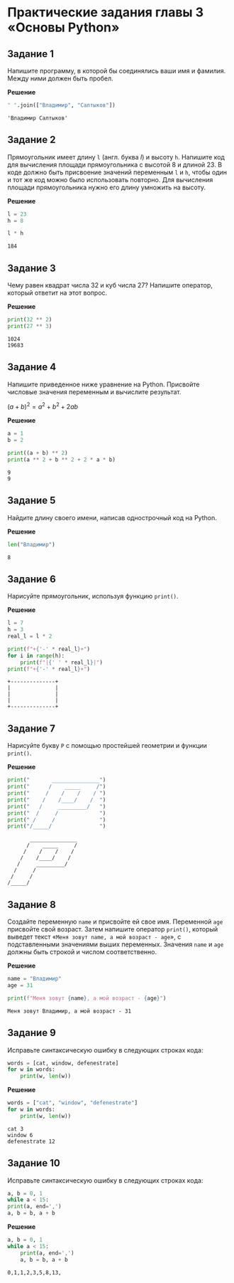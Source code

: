 # Практические задания главы 3 «Основы Python»

## Задание 1

Напишите программу, в которой бы соединялись ваши имя и фамилия. Между ними должен быть пробел.

**Решение**


```python
" ".join(["Владимир", "Салтыков"])
```




    'Владимир Салтыков'



## Задание 2

Прямоугольник имеет длину `l` (англ. буква *l*) и высоту `h`. Напишите код для вычисления площади прямоугольника с высотой 8 и длиной 23. В коде должно быть присвоение значений переменным `l` и `h`, чтобы один и тот же код можно было использовать повторно. Для вычисления площади прямоугольника нужно его длину умножить на высоту.

**Решение**


```python
l = 23
h = 8

l * h
```




    184



## Задание 3

Чему равен квадрат числа 32 и куб числа 27? Напишите оператор, который ответит на этот вопрос.

**Решение**


```python
print(32 ** 2)
print(27 ** 3)
```

    1024
    19683
    

## Задание 4

Напишите приведенное ниже уравнение на Python. Присвойте числовые значения переменным и вычислите результат.

$(a + b)^2 = a^2 + b^2 + 2ab$

**Решение**


```python
a = 1
b = 2

print((a + b) ** 2)
print(a ** 2 + b ** 2 + 2 * a * b)
```

    9
    9
    

## Задание 5

Найдите длину своего имени, написав однострочный код на Python.

**Решение**


```python
len("Владимир")
```




    8



## Задание 6

Нарисуйте прямоугольник, используя функцию `print()`.

**Решение**


```python
l = 7
h = 3
real_l = l * 2

print(f"+{'-' * real_l}+")
for i in range(h):
    print(f"|{' ' * real_l}|")
print(f"+{'-' * real_l}+")
```

    +--------------+
    |              |
    |              |
    |              |
    +--------------+
    

## Задание 7

Нарисуйте букву `P` с помощью простейшей геометрии и функции `print()`.

**Решение**


```python
print("       _______________")
print("      /    _____     /")
print("     /    /    /    / ")
print("    /    /____/    /  ")
print("   /     _________/   ")
print("  /     /             ")
print(" /     /              ")
print("/_____/               ")
```

           _______________
          /    _____     /
         /    /    /    / 
        /    /____/    /  
       /     _________/   
      /     /             
     /     /              
    /_____/               
    

## Задание 8

Создайте переменную `name` и присвойте ей свое имя. Переменной `age` присвойте свой возраст. Затем напишите оператор `print()`, который выведет текст «`Меня зовут name, а мой возраст - age`», с подставленными значениями выших переменных. Значения `name` и `age` должны быть строкой и числом соответственно.

**Решение**


```python
name = "Владимир"
age = 31

print(f"Меня зовут {name}, а мой возраст - {age}")
```

    Меня зовут Владимир, а мой возраст - 31
    

## Задание 9

Исправьте синтаксическую ошибку в следующих строках кода:

```python
words = [cat, window, defenestrate]
for w in words:
    print(w, len(w))
```

**Решение**


```python
words = ["cat", "window", "defenestrate"]
for w in words:
    print(w, len(w))
```

    cat 3
    window 6
    defenestrate 12
    

## Задание 10

Исправьте синтаксическую ошибку в следующих строках кода:

```python
a, b = 0, 1
while a < 15:
print(a, end=',')
a, b = b, a + b
```

**Решение**


```python
a, b = 0, 1
while a < 15:
    print(a, end=',')
    a, b = b, a + b
```

    0,1,1,2,3,5,8,13,
